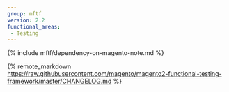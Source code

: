 ```yaml
---
group: mftf
version: 2.2
functional_areas:
 - Testing
---
```


{% include mftf/dependency-on-magento-note.md %}

{% remote_markdown https://raw.githubusercontent.com/magento/magento2-functional-testing-framework/master/CHANGELOG.md %}